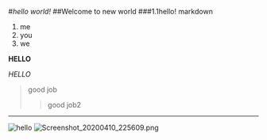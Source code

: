 #*hello world!*
##Welcome to new world
###1.1hello! markdown
1. me
2. you
3. we

**HELLO**

*HELLO*

>good job
>>good job2

---
![hello](https://upload-images.jianshu.io/upload_images/11716384-db4fa1eb0c2c32bf.jpg "example")
![Screenshot_20200410_225609.png](https://i.loli.net/2020/04/12/slwPybpFQ4GtVUK.png)
